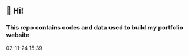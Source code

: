 ## 👋 Hi!
### This repo contains codes and data used to build my portfolio website

02-11-24 15:39








